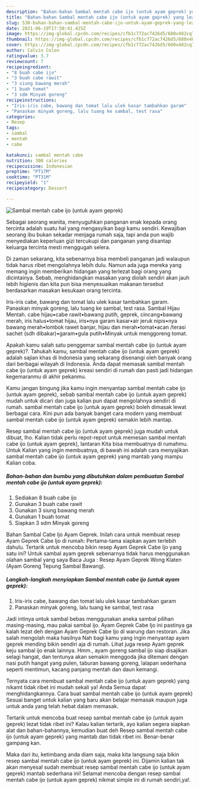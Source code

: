 ```yaml
---
description: "Bahan-bahan Sambal mentah cabe ijo (untuk ayam geprek) yang lezat dan Mudah Dibuat"
title: "Bahan-bahan Sambal mentah cabe ijo (untuk ayam geprek) yang lezat dan Mudah Dibuat"
slug: 530-bahan-bahan-sambal-mentah-cabe-ijo-untuk-ayam-geprek-yang-lezat-dan-mudah-dibuat
date: 2021-06-19T17:50:41.425Z
image: https://img-global.cpcdn.com/recipes/cfb1c772ac7426d5/680x482cq70/sambal-mentah-cabe-ijo-untuk-ayam-geprek-foto-resep-utama.jpg
thumbnail: https://img-global.cpcdn.com/recipes/cfb1c772ac7426d5/680x482cq70/sambal-mentah-cabe-ijo-untuk-ayam-geprek-foto-resep-utama.jpg
cover: https://img-global.cpcdn.com/recipes/cfb1c772ac7426d5/680x482cq70/sambal-mentah-cabe-ijo-untuk-ayam-geprek-foto-resep-utama.jpg
author: Calvin Colon
ratingvalue: 3.7
reviewcount: 7
recipeingredient:
- "8 buah cabe ijo"
- "3 buah cabe rawit"
- "3 siung bawang merah"
- "1 buah tomat"
- "3 sdm Minyak goreng"
recipeinstructions:
- "Iris-iris cabe, bawang dan tomat lalu ulek kasar tambahkan garam"
- "Panaskan minyak goreng, lalu tuang ke sambal, test rasa"
categories:
- Resep
tags:
- sambal
- mentah
- cabe

katakunci: sambal mentah cabe 
nutrition: 300 calories
recipecuisine: Indonesian
preptime: "PT17M"
cooktime: "PT31M"
recipeyield: "1"
recipecategory: Dessert

---
```



![Sambal mentah cabe ijo (untuk ayam geprek)](https://img-global.cpcdn.com/recipes/cfb1c772ac7426d5/680x482cq70/sambal-mentah-cabe-ijo-untuk-ayam-geprek-foto-resep-utama.jpg)

Sebagai seorang wanita, menyuguhkan panganan enak kepada orang tercinta adalah suatu hal yang mengasyikan bagi kamu sendiri. Kewajiban seorang ibu bukan sekadar menjaga rumah saja, tapi anda pun wajib menyediakan keperluan gizi tercukupi dan panganan yang disantap keluarga tercinta mesti menggugah selera.

Di zaman  sekarang, kita sebenarnya bisa membeli panganan jadi walaupun tidak harus ribet mengolahnya lebih dulu. Namun ada juga mereka yang memang ingin memberikan hidangan yang terlezat bagi orang yang dicintainya. Sebab, menghidangkan masakan yang diolah sendiri akan jauh lebih higienis dan kita pun bisa menyesuaikan makanan tersebut berdasarkan masakan kesukaan orang tercinta. 

Iris-iris cabe, bawang dan tomat lalu ulek kasar tambahkan garam. Panaskan minyak goreng, lalu tuang ke sambal, test rasa. Sambal Hijau Mentah. cabe hijau•cabe rawit•bawang putih, geprek, cincang•bawang merah, iris halus•tomat hijau, iris•nya garam kasar•air jeruk nipis•nya bawang merah•lombok rawet banjar, hijau dan merah•tomat•acan /terasi sachet (sdh dibakar)•garam•gula putih•Minyak untuk menggoreng tomat.

Apakah kamu salah satu penggemar sambal mentah cabe ijo (untuk ayam geprek)?. Tahukah kamu, sambal mentah cabe ijo (untuk ayam geprek) adalah sajian khas di Indonesia yang sekarang disenangi oleh banyak orang dari berbagai wilayah di Indonesia. Anda dapat memasak sambal mentah cabe ijo (untuk ayam geprek) kreasi sendiri di rumah dan pasti jadi hidangan kegemaranmu di akhir pekanmu.

Kamu jangan bingung jika kamu ingin menyantap sambal mentah cabe ijo (untuk ayam geprek), sebab sambal mentah cabe ijo (untuk ayam geprek) mudah untuk dicari dan juga kalian pun dapat mengolahnya sendiri di rumah. sambal mentah cabe ijo (untuk ayam geprek) boleh dimasak lewat berbagai cara. Kini pun ada banyak banget cara modern yang membuat sambal mentah cabe ijo (untuk ayam geprek) semakin lebih mantap.

Resep sambal mentah cabe ijo (untuk ayam geprek) juga mudah untuk dibuat, lho. Kalian tidak perlu repot-repot untuk memesan sambal mentah cabe ijo (untuk ayam geprek), lantaran Kita bisa membuatnya di rumahmu. Untuk Kalian yang ingin membuatnya, di bawah ini adalah cara menyajikan sambal mentah cabe ijo (untuk ayam geprek) yang mantab yang mampu Kalian coba.

<!--inarticleads1-->

##### Bahan-bahan dan bumbu yang dibutuhkan dalam pembuatan Sambal mentah cabe ijo (untuk ayam geprek):

1. Sediakan 8 buah cabe ijo
1. Gunakan 3 buah cabe rawit
1. Gunakan 3 siung bawang merah
1. Gunakan 1 buah tomat
1. Siapkan 3 sdm Minyak goreng


Bahan Sambal Cabe Ijo Ayam Geprek. Inilah cara untuk membuat resep Ayam Geprek Cabe Ijo di rumah: Pertama-tama siapkan ayam terlebih dahulu. Tertarik untuk mencoba bikin resep Ayam Geprek Cabe Ijo yang satu ini? Untuk sambal ayam geprek sebenarnya tidak harus menggunakan olahan sambal yang saya Baca Juga : Resep Ayam Geprek Wong Klaten (Ayam Goreng Tepung Sambal Bawang). 

<!--inarticleads2-->

##### Langkah-langkah menyiapkan Sambal mentah cabe ijo (untuk ayam geprek):

1. Iris-iris cabe, bawang dan tomat lalu ulek kasar tambahkan garam
1. Panaskan minyak goreng, lalu tuang ke sambal, test rasa


Jadi intinya untuk sambal bebas menggunakan aneka sambal pilihan masing-masing, mau pakai sambal ijo. Ayam Geprek Cabe Ijo ini pastinya ga kalah lezat deh dengan Ayam Geprek Cabe Ijo di warung dan restoran. Jika salah mengolah maka hasilnya Nah bagi kamu yang ingin menyantap ayam geprek mending bikin sendiri aja di rumah. Lihat juga resep Ayam geprek keju sambal ijo enak lainnya. Hmm., ayam goreng sambal ijo siap disajikan selagi hangat, dan tentunya akan semakin menggoda jika ditemani dengan nasi putih hangat yang pulen, taburan bawang goreng, lalapan sederhana seperti mentimun, kacang panjang mentah dan daun kemangi. 

Ternyata cara membuat sambal mentah cabe ijo (untuk ayam geprek) yang nikamt tidak ribet ini mudah sekali ya! Anda Semua dapat menghidangkannya. Cara buat sambal mentah cabe ijo (untuk ayam geprek) Sesuai banget untuk kalian yang baru akan belajar memasak maupun juga untuk anda yang telah hebat dalam memasak.

Tertarik untuk mencoba buat resep sambal mentah cabe ijo (untuk ayam geprek) lezat tidak ribet ini? Kalau kalian tertarik, ayo kalian segera siapkan alat dan bahan-bahannya, kemudian buat deh Resep sambal mentah cabe ijo (untuk ayam geprek) yang mantab dan tidak ribet ini. Benar-benar gampang kan. 

Maka dari itu, ketimbang anda diam saja, maka kita langsung saja bikin resep sambal mentah cabe ijo (untuk ayam geprek) ini. Dijamin kalian tak akan menyesal sudah membuat resep sambal mentah cabe ijo (untuk ayam geprek) mantab sederhana ini! Selamat mencoba dengan resep sambal mentah cabe ijo (untuk ayam geprek) nikmat simple ini di rumah sendiri,ya!.

